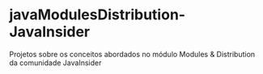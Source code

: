 # javaModulesDistribution-JavaInsider
Projetos sobre os conceitos abordados no módulo Modules &amp; Distribution da comunidade JavaInsider

